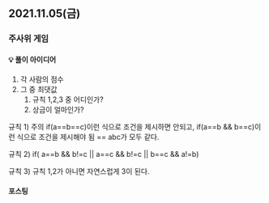 ## 2021.11.05(금)

### 주사위 게임


#### 💡 풀이 아이디어

1. 각 사람의 점수
2. 그 중 최댓값
    1) 규칙 1,2,3 중 어디인가?
    2) 상금이 얼마인가?

규칙 1)
주의 if(a==b==c)이런 식으로 조건을 제시하면 안되고,
if(a==b && b==c)이런 식으로 조건을 제시해야 됨 
== abc가 모두 같다.

규칙 2)
if( a==b && b!=c || a==c && b!=c || b==c && a!=b) 

규칙 3)
규칙 1,2가 아니면 자연스럽게 3이 된다.


#### 포스팅